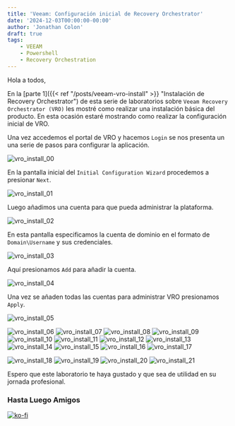 ```yaml
---
title: 'Veeam: Configuración inicial de Recovery Orchestrator'
date: '2024-12-03T00:00:00-00:00'
author: 'Jonathan Colon'
draft: true
tags:
    - VEEAM
    - Powershell
    - Recovery Orchestration
---
```


Hola a todos,

En la [parte 1]({{< ref "/posts/veeam-vro-install" >}} "Instalación de Recovery Orchestrator") de esta serie de laboratorios sobre `Veeam Recovery Orchestrator (VRO)` les mostré como realizar una instalación básica del producto. En esta ocasión estaré mostrando como realizar la configuración inicial de VRO.

Una vez accedemos el portal de VRO y hacemos `Login` se nos presenta un una serie de pasos para configurar la aplicación.

![vro_install_00](/img/2024/vro_initial_config/vbo_initial_config_00.webp)

En la pantalla inicial del `Initial Configuration Wizard` procedemos a presionar `Next`.

![vro_install_01](/img/2024/vro_initial_config/vbo_initial_config_01.webp)

Luego añadimos una cuenta para que pueda administrar la plataforma.

![vro_install_02](/img/2024/vro_initial_config/vbo_initial_config_02.webp)

En esta pantalla especificamos la cuenta de dominio en el formato de `Domain\Username` y sus credenciales.

![vro_install_03](/img/2024/vro_initial_config/vbo_initial_config_03.webp)

Aquí presionamos `Add` para añadir la cuenta.

![vro_install_04](/img/2024/vro_initial_config/vbo_initial_config_04.webp)

Una vez se añaden todas las cuentas para administrar VRO presionamos `Apply`.

![vro_install_05](/img/2024/vro_initial_config/vbo_initial_config_05.webp)

![vro_install_06](/img/2024/vro_initial_config/vbo_initial_config_06.webp)
![vro_install_07](/img/2024/vro_initial_config/vbo_initial_config_07.webp)
![vro_install_08](/img/2024/vro_initial_config/vbo_initial_config_08.webp)
![vro_install_09](/img/2024/vro_initial_config/vbo_initial_config_09.webp)
![vro_install_10](/img/2024/vro_initial_config/vbo_initial_config_10.webp)
![vro_install_11](/img/2024/vro_initial_config/vbo_initial_config_11.webp)
![vro_install_12](/img/2024/vro_initial_config/vbo_initial_config_12.webp)
![vro_install_13](/img/2024/vro_initial_config/vbo_initial_config_13.webp)
![vro_install_14](/img/2024/vro_initial_config/vbo_initial_config_14.webp)
![vro_install_15](/img/2024/vro_initial_config/vbo_initial_config_15.webp)
![vro_install_16](/img/2024/vro_initial_config/vbo_initial_config_16.webp)
![vro_install_17](/img/2024/vro_initial_config/vbo_initial_config_17.webp)

![vro_install_18](/img/2024/vro_initial_config/vbo_initial_config_18.webp)
![vro_install_19](/img/2024/vro_initial_config/vbo_initial_config_19.webp)
![vro_install_20](/img/2024/vro_initial_config/vbo_initial_config_20.webp)
![vro_install_21](/img/2024/vro_initial_config/vbo_initial_config_21.webp)


Espero que este laboratorio te haya gustado y que sea de utilidad en su jornada profesional.

### Hasta Luego Amigos

[![ko-fi](https://ko-fi.com/img/githubbutton_sm.svg)](https://ko-fi.com/F1F8DEV80)
